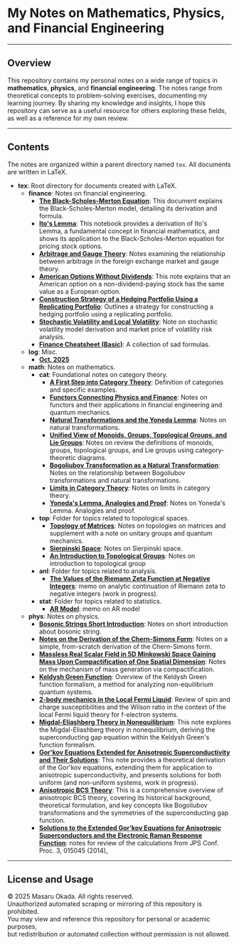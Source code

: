 # My Notes on Mathematics, Physics, and Financial Engineering

---

## Overview

This repository contains my personal notes on a wide range of topics in **mathematics**, **physics**, and **financial engineering**. The notes range from theoretical concepts to problem-solving exercises, documenting my learning journey. By sharing my knowledge and insights, I hope this repository can serve as a useful resource for others exploring these fields, as well as a reference for my own review.

---

## Contents

The notes are organized within a parent directory named `tex`. All documents are written in LaTeX.

- **tex**: Root directory for documents created with LaTeX.
    - **finance**: Notes on financial engineering.
        - **[The Black-Scholes-Merton Equation](https://github.com/masaru113/mastex/blob/main/tex/finance/BlackScholesMerton/main.pdf)**: This document explains the Black-Scholes-Merton model, detailing its derivation and formula.
        - **[Ito's Lemma](https://github.com/masaru113/mastex/blob/main/tex/finance/ItoLemma/main.pdf)**: This notebook provides a derivation of Ito's Lemma, a fundamental concept in financial mathematics, and shows its application to the Black-Scholes-Merton equation for pricing stock options.
        - **[Arbitrage and Gauge Theory](https://github.com/masaru113/mastex/blob/main/tex/finance/GaugeTheoryInForex/main.pdf)**: Notes examining the relationship between arbitrage in the foreign exchange market and gauge theory.
        - **[American Options Without Dividends](https://github.com/masaru113/mastex/blob/main/tex/finance/NonDividendAmericanOption/main.pdf)**: This note explains that an American option on a non-dividend-paying stock has the same value as a European option.
        - **[Construction Strategy of a Hedging Portfolio Using a Replicating Portfolio](https://github.com/masaru113/mastex/blob/main/tex/finance/ReplicatingPortfolio/main.pdf)**: Outlines a strategy for constructing a hedging portfolio using a replicating portfolio.
        - **[Stochastic Volatility and Local Volatility](https://github.com/masaru113/mastex/blob/main/tex/finance/StochasticAndLocalVolatility/main.pdf)**: Note on stochastic volatility model derivation and market price of volatility risk analysis.
        - **[Finance Cheatsheet (Basic)](https://github.com/masaru113/mastex/blob/main/tex/finance/basic_cheat_sheet/main.pdf)**: A collection of sad formulas.
    - **log**: Misc.
      - **[Oct. 2025](https://github.com/masaru113/mastex/blob/main/tex/log/2025/10/main.pdf)**
    - **math**: Notes on mathematics.
        - **cat**: Foundational notes on category theory.
            - **[A First Step into Category Theory](https://github.com/masaru113/mastex/blob/main/tex/math/cat/category_first_step/main.pdf)**: Definition of categories and specific examples.
            - **[Functors Connecting Physics and Finance](https://github.com/masaru113/mastex/blob/main/tex/math/cat/functor/main.pdf)**: Notes on functors and their applications in financial engineering and quantum mechanics.
            - **[Natural Transformations and the Yoneda Lemma](https://github.com/masaru113/mastex/blob/main/tex/math/cat/natural_transformation/main.pdf)**: Notes on natural transformations.
            - **[Unified View of Monoids, Groups, Topological Groups, and Lie Groups](https://github.com/masaru113/mastex/blob/main/tex/math/cat/mon_grp_topg_lie/main.pdf)**: Notes on review the definitions of monoids, groups, topological groups, and Lie groups using category-theoretic diagrams.
            - **[Bogoliubov Transformation as a Natural Transformation](https://github.com/masaru113/mastex/blob/main/tex/math/cat/BogoliubovTrans_as_NaturalTrans/main.pdf)**: Notes on the relationship between Bogoliubov transformations and natural transformations.
            - **[Limits in Category Theory](https://github.com/masaru113/mastex/blob/main/tex/math/cat/limit_intro/main.pdf)**: Notes on limits in category theory.
            - **[Yoneda's Lemma, Analogies and Proof](https://github.com/masaru113/mastex/blob/main/tex/math/cat/Yoneda/main.pdf)**: Notes on Yoneda's Lemma. Analogies and proof.
        - **top**: Folder for topics related to topological spaces.
            - **[Topology of Matrices](https://github.com/masaru113/mastex/blob/main/tex/math/top/MatrixTopology/main.pdf)**: Notes on topologies on matrices and supplement with a note on unitary groups and quantum mechanics.
            - **[Sierpinski Space](https://github.com/masaru113/mastex/blob/main/tex/math/top/sierpinski_space/main.pdf)**: Notes on Sierpinski space.
            - **[An Introduction to Topological Groups](https://github.com/masaru113/mastex/blob/main/tex/math/top/topological_group_first_step/main.pdf)**: Notes on introduction to topological group
        - **anl**: Folder for topics related to analysis.
          - **[The Values of the Riemann Zeta Function at Negative Integers](https://github.com/masaru113/mastex/blob/main/tex/math/anl/ZetaAnalyticContinuation/main.pdf)**: memo on analytic continuation of Riemann zeta to negative integers (work in progress).
        - **stat**: Folder for topics related to statistics.
          - **[AR Model](https://github.com/masaru113/mastex/blob/main/tex/math/stat/AR/main.pdf)**: memo on AR model
    - **phys**: Notes on physics.
        - **[Bosonic Strings Short Introduction](https://github.com/masaru113/mastex/blob/main/tex/phys/BozonicString/main.pdf)**: Notes on short introduction about bosonic string.
        - **[Notes on the Derivation of the Chern-Simons Form](https://github.com/masaru113/mastex/blob/main/tex/phys/ChernSimonsForm/main.pdf)**: Notes on a simple, from-scratch derivation of the Chern-Simons form.
        - **[Massless Real Scalar Field in 5D Minkowski Space Gaining Mass Upon Compactification of One Spatial Dimension](https://github.com/masaru113/mastex/blob/main/tex/phys/KaluzaKleinMassGeneration/main.pdf)**: Notes on the mechanism of mass generation via compactification.
        - **[Keldysh Green Function](https://github.com/masaru113/mastex/blob/main/tex/phys/KeldyshGreenFunction/main.pdf)**: Overview of the Keldysh Green function formalism, a method for analyzing non-equilibrium quantum systems.
        - **[2-body mechanics in the Local Fermi Liquid](https://github.com/masaru113/mastex/blob/main/tex/phys/LocalFermiLiquid/main.pdf)**: Review of spin and charge susceptibilities and the Wilson ratio in the context of the local Fermi liquid theory for f-electron systems.
        - **[Migdal-Eliashberg Theory in Nonequilibrium](https://github.com/masaru113/mastex/blob/main/tex/phys/MigdalEliashberg/main.pdf)**: This note explores the Migdal-Eliashberg theory in nonequilibrium, deriving the superconducting gap equation within the Keldysh Green's function formalism.
        - **[Gor'kov Equations Extended for Anisotropic Superconductivity and Their Solutions](https://github.com/masaru113/mastex/blob/main/tex/phys/anisotropic_gorkov/main.pdf)**: This note provides a theoretical derivation of the Gor'kov equations, extending them for application to anisotropic superconductivity, and presents solutions for both uniform (and non-uniform systems, work in progress).
        - **[Anisotropic BCS Theory](https://github.com/masaru113/mastex/blob/main/tex/phys/anisotropic_superconductivity/main.pdf)**: This is a comprehensive overview of anisotropic BCS theory, covering its historical background, theoretical formulation, and key concepts like Bogoliubov transformations and the symmetries of the superconducting gap function.
        - **[Solutions to the Extended Gor’kov Equations for Anisotropic Superconductors and the Electronic Raman Response Function](https://github.com/masaru113/mastex/blob/main/tex/phys/extended_gorkov_anisotropic_raman/main.pdf)**: notes for review of the calculations from JPS Conf. Proc. 3, 015045 (2014)[.](https://journals.jps.jp/doi/10.7566/JPSCP.3.015045)
---

## License and Usage

© 2025 Masaru Okada. All rights reserved.  
Unauthorized automated scraping or mirroring of this repository is prohibited.  
You may view and reference this repository for personal or academic purposes,  
but redistribution or automated collection without permission is not allowed.